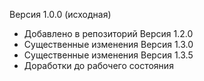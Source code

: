 Версия 1.0.0 (исходная)
- Добавлено в репозиторий
Версия 1.2.0
- Существенные изменения
Версия 1.3.0
- Существенные изменения
Версия 1.3.5
- Доработки до рабочего состояния